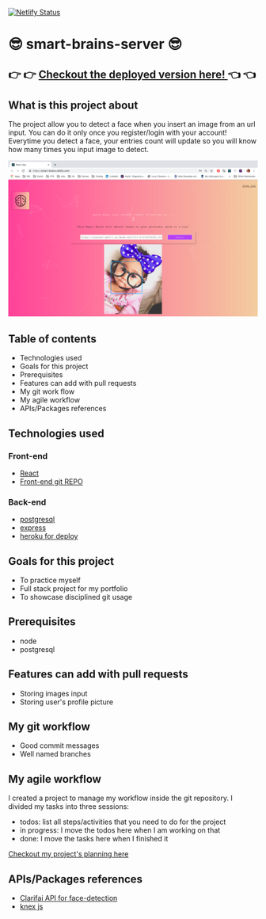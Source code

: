 [![Netlify Status](https://api.netlify.com/api/v1/badges/19e5d51f-fedb-49c6-9734-dae08fb1414f/deploy-status)](https://app.netlify.com/sites/smart-brains/deploys)

# :sunglasses: smart-brains-server :sunglasses: 

## :point_right: :point_right: [Checkout the deployed version here! ](https://smart-brains.netlify.com/) :point_left: :point_left:

## What is this project about

The project allow you to detect a face when you insert an image from an url input. You can do it only once you register/login with your account! Everytime you detect a face, your entries count will update so you will know how many times you input image to detect.

![smart-brains-interface](https://github.com/jendang/smart-brains-client/blob/master/smart-brains-ui.png)

## Table of contents

* Technologies used
* Goals for this project
* Prerequisites 
* Features can add with pull requests
* My git work flow
* My agile workflow
* APIs/Packages references

## Technologies used

### Front-end

* [React](https://github.com/jendang/smart-brains-client/blob/master/create-react-app-docs)
* [Front-end git REPO](https://github.com/jendang/smart-brains-client)

### Back-end

* [postgresql](https://www.postgresql.org/)
* [express](https://expressjs.com/)
* [heroku for deploy](https://devcenter.heroku.com/articles/getting-started-with-nodejs)

## Goals for this project

* To practice myself
* Full stack project for my portfolio
* To showcase disciplined git usage 

## Prerequisites

* node
* postgresql

## Features can add with pull requests

* Storing images input 
* Storing user's profile picture

## My git workflow

* Good commit messages
* Well named branches

## My agile workflow 

I created a project to manage my workflow inside the git repository. I divided my tasks into three sessions:
* todos: list all steps/activities that you need to do for the project
* in progress: I move the todos here when I am working on that
* done: I move the tasks here when I finished it

[Checkout my project's planning here](https://github.com/jendang/smart-brains-server/projects/1)

## APIs/Packages references

* [Clarifai API for face-detection](https://www.clarifai.com/models/face-detection-image-recognition-model-a403429f2ddf4b49b307e318f00e528b-detection)
* [knex js](https://knexjs.org/)





